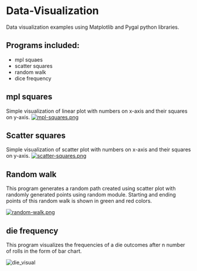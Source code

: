 # Data-Visualization
Data visualization examples using Matplotlib and Pygal python libraries.
## Programs included:
- mpl squaes
- scatter squares
- random walk
- dice frequency
## mpl squares
Simple visualization of linear plot with numbers on x-axis and their squares on y-axis.
[![mpl-squares.png](https://i.postimg.cc/B6S289KD/mpl-squares.png)](https://postimg.cc/xkZX7ZgT)
## Scatter squares
Simple visualization of scatter plot with numbers on x-axis and their squares on y-axis.
[![scatter-squares.png](https://i.postimg.cc/pLdTnWGP/scatter-squares.png)](https://postimg.cc/0bLxTs14)
## Random walk
This program generates a random path created using scatter plot with randomly generated points using random module.
Starting and ending points of this random walk is shown in green and red colors.

[![random-walk.png](https://i.postimg.cc/8Ch7BKSH/random-walk.png)](https://postimg.cc/7CZPqNbG)
## die frequency
This program visualizes the frequencies of a die outcomes after n number of rolls in the form of bar chart.

![die_visual](https://github.com/vikassnwl/readme-images/raw/master/die_visual.svg)
